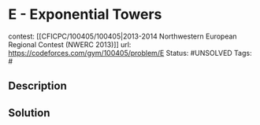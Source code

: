 # E - Exponential Towers

contest: [[CFICPC/100405/100405|2013-2014 Northwestern European Regional Contest (NWERC 2013)]]
url: https://codeforces.com/gym/100405/problem/E
Status: #UNSOLVED
Tags: #

## Description

## Solution

